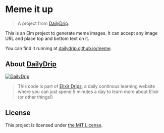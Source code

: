 # Meme it up
> A project from [DailyDrip](https://www.dailydrip.com).

This is an Elm project to generate meme images.  It can accept any image URL and
place top and bottom text on it.

You can find it running at
[dailydrip.github.io/meme](http://dailydrip.github.io/meme).

## About [DailyDrip](https://www.dailydrip.com)

[![DailyDrip](https://github.com/dailydrip/fly/raw/master/assets/dailydrip.png)](https://www.dailydrip.com)

> This code is part of [Elixir Drips](https://www.dailydrip.com/topics/elixir/),
> a daily continous learning website where you can just spend 5 minutes a day to
> learn more about Elixir (or other things!)

## License

This project is licensed under [the MIT License](./LICENSE).
